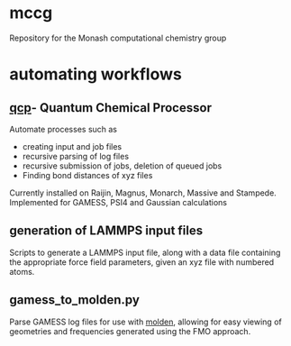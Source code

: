 # mccg
Repository for the Monash computational chemistry group

# automating workflows
## [qcp](https://github.com/tommason14/qcp)- Quantum Chemical Processor
Automate processes such as 
- creating input and job files
- recursive parsing of log files
- recursive submission of jobs, deletion of queued jobs
- Finding bond distances of xyz files

Currently installed on Raijin, Magnus, Monarch, Massive and Stampede. Implemented for GAMESS, PSI4 and Gaussian calculations

## generation of LAMMPS input files
Scripts to generate a LAMMPS input file, along with a data file containing the appropriate force field parameters, given an xyz file with numbered atoms.

## gamess_to_molden.py
Parse GAMESS log files for use with [molden](http://cheminf.cmbi.ru.nl/molden/), allowing for easy viewing of geometries and frequencies generated using the FMO approach.
